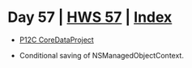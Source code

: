 # Day 57 | [HWS 57](https://www.hackingwithswift.com/100/swiftui/57) | [Index](https://github.com/JulesMoorhouse/100DaysOfSwiftUI/blob/main/README.md)

- [P12C CoreDataProject](https://github.com/JulesMoorhouse/100DaysOfSwiftUI/blob/main/P12C%20CoreDataProject/P12C%20CoreDataProject/ContentView.swift) 

- Conditional saving of NSManagedObjectContext.